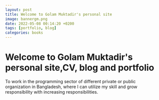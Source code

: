 ```yaml
---
layout: post
title: Welcome to Golam Muktadir's personal site
image: bannergm.png
date: 2022-05-08 00:14:20 +0200
tags: [portfolio, blog]
categories: books
---
```

# Welcome to Golam Muktadir's personal site,CV, blog and portfolio
To work in the programming sector of different private or public organization in Bangladesh,
where I can utilize my skill and grow responsibility with increasing responsibilities.
